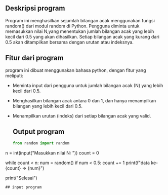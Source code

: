 ## Deskripsi program 
Program ini menghasilkan sejumlah bilangan acak menggunakan fungsi random() dari modul random di Python. 
Pengguna diminta untuk memasukkan nilai N,yang menentukan jumlah bilangan acak yang lebih kecil dari 0.5 yang akan dihasilkan.
Setiap bilangan acak yang kurang dari 0.5 akan ditampilkan bersama dengan urutan atau indeksnya.

## Fitur dari program 
program ini dibuat menggunakan bahasa python, dengan fitur yang meliputi: 
- Meminta input dari pengguna untuk jumlah bilangan acak (N) yang lebih kecil dari 0.5.
- Menghasilkan bilangan acak antara 0 dan 1, dan hanya menampilkan bilangan yang lebih kecil dari 0.5.
- Menampilkan urutan (indeks) dari setiap bilangan acak yang valid.

  ## Output program
  ```python
  from random import random
  
n = int(input("Masukkan nilai N: "))
count = 0

while count < n:
    num = random()
    if num < 0.5:
        count += 1
        print(f"data ke-{count} => {num}")

print("Selesai")
```
## input program
